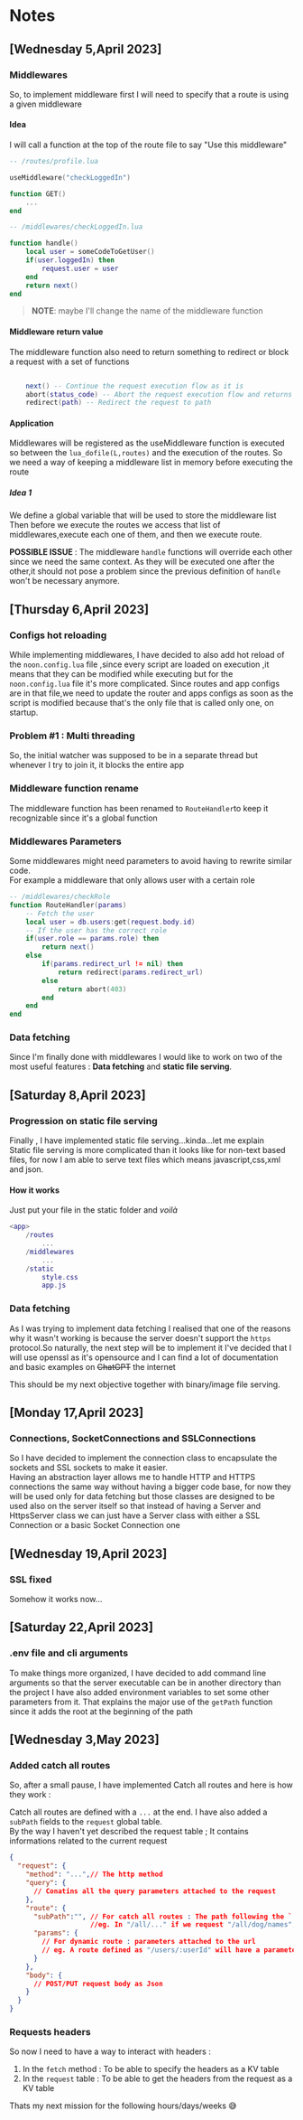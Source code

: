 
# Notes

## [Wednesday 5,April 2023]

### Middlewares

So, to implement middleware first I will need to specify that a route is using a given middleware

#### Idea

I will call a function at the top of the route file to say "Use this middleware"

```lua
-- /routes/profile.lua

useMiddleware("checkLoggedIn")

function GET()
    ...
end

-- /middlewares/checkLoggedIn.lua

function handle()
    local user = someCodeToGetUser()
    if(user.loggedIn) then
        request.user = user
    end
    return next()
end
```
>**NOTE**: maybe I'll change the name of the middleware function 


#### Middleware return value

The middleware function also need to return something to redirect or block a request
with a set of functions

```lua

    next() -- Continue the request execution flow as it is
    abort(status_code) -- Abort the request execution flow and returns the status code (403 by default)
    redirect(path) -- Redirect the request to path
```



#### Application

Middlewares will be registered as the useMiddleware function is executed
so between the ```lua_dofile(L,routes)``` and  the execution of the routes.
So we need a way of keeping a middleware list in memory before executing the route

##### Idea 1

We define a global variable that will be used to store the middleware list <br>
Then before we execute the routes we access that list of middlewares,execute each one of them, and 
then we execute route.

**POSSIBLE ISSUE** : The middleware `handle` functions will override each other since we need the same context.
As they will be executed one after the other,it should not pose a problem since the previous definition of `handle`
won't be necessary anymore.

## [Thursday 6,April 2023]

### Configs hot reloading

While implementing middlewares, I have decided to also add hot reload of the 
`noon.config.lua` file ,since every script are loaded on execution ,it means that they
can be modified while executing but for the `noon.config.lua` file it's more complicated.
Since routes and app configs are in that file,we need to update the router and apps configs
as soon as the script is modified because that's the only file that is called only one, on startup.

### Problem #1 : Multi threading

So, the initial watcher was supposed to be in a separate thread but whenever I try to join it,
it blocks the entire app

### Middleware function rename
The middleware function has been renamed to `RouteHandler`to keep it recognizable since 
it's a global function

### Middlewares Parameters

Some middlewares might need parameters to avoid having to rewrite similar code.<br>
For example a middleware that only allows user with a certain role

```lua
-- /middlewares/checkRole
function RouteHandler(params)
    -- Fetch the user
    local user = db.users:get(request.body.id)
    -- If the user has the correct role
    if(user.role == params.role) then
        return next()
    else
        if(params.redirect_url != nil) then
            return redirect(params.redirect_url)
        else
            return abort(403)
        end
    end
end 
```

### Data fetching

Since I'm finally done with middlewares I would like to work on two of the most useful
features : **Data fetching** and **static file serving**.


## [Saturday 8,April 2023]

### Progression on static file serving
Finally , I have implemented static file serving...kinda...let me explain<br>
Static file serving is more complicated than it looks like for non-text based files, for now I am able to serve
text files which means javascript,css,xml and json.

#### How it works

Just put your file in the static folder and _voilà_ 

```lua
<app>
    /routes
        ...
    /middlewares
        ...
    /static
        style.css
        app.js
```

### Data fetching

As I was trying to implement data fetching I realised that one of the reasons why it wasn't working
is because the server doesn't support the `https` protocol.So naturally, the next step will be to implement it
I've decided that I will use openssl as it's opensource and I can find a lot of documentation and basic examples on ~~ChatGPT~~ the internet

This should be my next objective together with binary/image file serving.

## [Monday 17,April 2023]

### Connections, SocketConnections and SSLConnections

So I have decided to implement the connection class to encapsulate the sockets and SSL sockets to make it easier.<br>
Having an abstraction layer allows me to handle HTTP and HTTPS connections the same way without having a bigger code base,
for now they will be used only for data fetching but those classes are designed to be used also on the server itself
so that instead of having a Server and HttpsServer class we can just have a Server class with either a SSL Connection or a basic Socket Connection one

## [Wednesday 19,April 2023]

### SSL fixed

Somehow it works now...

## [Saturday 22,April 2023]

### .env file and cli arguments

To make things more organized, I have decided to add command line arguments so that the server executable can be in another directory than the project
I have also added environment variables to set some other parameters from it.
That explains the major use of the `getPath` function since it adds the root at the beginning of the path

## [Wednesday 3,May 2023]

### Added catch all routes

So, after a small pause, I have implemented Catch all routes and here is how they work : <br>

Catch all routes are defined with a `...` at the end. I have also added a `subPath` fields to the `request` global table.<br>
By the way I haven't yet described the request table ; It contains informations related to the current request

```json
{
  "request": {
    "method": "...",// The http method
    "query": {
      // Conatins all the query parameters attached to the request
    },
    "route": {
      "subPath":"", // For catch all routes : The path following the `...` in the endpoint declaration
                    //eg. In "/all/..." if we request "/all/dog/names", the subPath will be "/dog/names"
      "params": {
        // For dynamic route : parameters attached to the url
        // eg. A route defined as "/users/:userId" will have a parameter named "userId" with the value passed to the url
      }
    },
    "body": {
      // POST/PUT request body as Json
    }
  }
}
```

### Requests headers

So now I need to have a way to interact with headers :
1. In the `fetch` method : To be able to specify the headers as a KV table
2. In the `request` table : To be able to get the headers from the request as a KV table

Thats my next mission for the following hours/days/weeks 😅